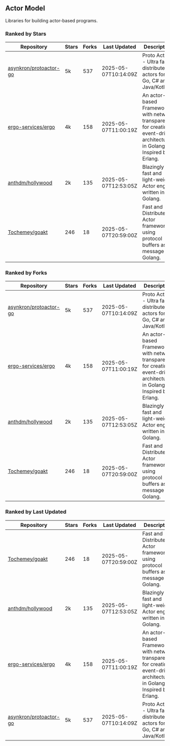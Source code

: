 ## Actor Model

Libraries for building actor-based programs.

### Ranked by Stars

| Repository | Stars | Forks | Last Updated | Description | 
|------------|-------|-------|--------------|-------------|
| [asynkron/protoactor-go](https://github.com/asynkron/protoactor-go) | 5k | 537 | 2025-05-07T10:14:09Z |  Proto Actor - Ultra fast distributed actors for Go, C# and Java/Kotlin. |
| [ergo-services/ergo](https://github.com/ergo-services/ergo) | 4k | 158 | 2025-05-07T11:00:19Z |  An actor-based Framework with network transparency for creating event-driven architecture in Golang. Inspired by Erlang. |
| [anthdm/hollywood](https://github.com/anthdm/hollywood) | 2k | 135 | 2025-05-07T12:53:05Z |  Blazingly fast and light-weight Actor engine written in Golang. |
| [Tochemey/goakt](https://github.com/Tochemey/goakt) | 246 | 18 | 2025-05-07T20:59:00Z |  Fast and Distributed Actor framework using protocol buffers as message for Golang. |

### Ranked by Forks

| Repository | Stars | Forks | Last Updated | Description | 
|------------|-------|-------|--------------|-------------|
| [asynkron/protoactor-go](https://github.com/asynkron/protoactor-go) | 5k | 537 | 2025-05-07T10:14:09Z |  Proto Actor - Ultra fast distributed actors for Go, C# and Java/Kotlin. |
| [ergo-services/ergo](https://github.com/ergo-services/ergo) | 4k | 158 | 2025-05-07T11:00:19Z |  An actor-based Framework with network transparency for creating event-driven architecture in Golang. Inspired by Erlang. |
| [anthdm/hollywood](https://github.com/anthdm/hollywood) | 2k | 135 | 2025-05-07T12:53:05Z |  Blazingly fast and light-weight Actor engine written in Golang. |
| [Tochemey/goakt](https://github.com/Tochemey/goakt) | 246 | 18 | 2025-05-07T20:59:00Z |  Fast and Distributed Actor framework using protocol buffers as message for Golang. |

### Ranked by Last Updated

| Repository | Stars | Forks | Last Updated | Description | 
|------------|-------|-------|--------------|-------------|
| [Tochemey/goakt](https://github.com/Tochemey/goakt) | 246 | 18 | 2025-05-07T20:59:00Z |  Fast and Distributed Actor framework using protocol buffers as message for Golang. |
| [anthdm/hollywood](https://github.com/anthdm/hollywood) | 2k | 135 | 2025-05-07T12:53:05Z |  Blazingly fast and light-weight Actor engine written in Golang. |
| [ergo-services/ergo](https://github.com/ergo-services/ergo) | 4k | 158 | 2025-05-07T11:00:19Z |  An actor-based Framework with network transparency for creating event-driven architecture in Golang. Inspired by Erlang. |
| [asynkron/protoactor-go](https://github.com/asynkron/protoactor-go) | 5k | 537 | 2025-05-07T10:14:09Z |  Proto Actor - Ultra fast distributed actors for Go, C# and Java/Kotlin. |


